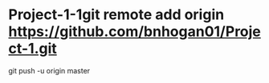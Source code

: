 # Project-1-1git remote add origin https://github.com/bnhogan01/Project-1.git
git push -u origin master
